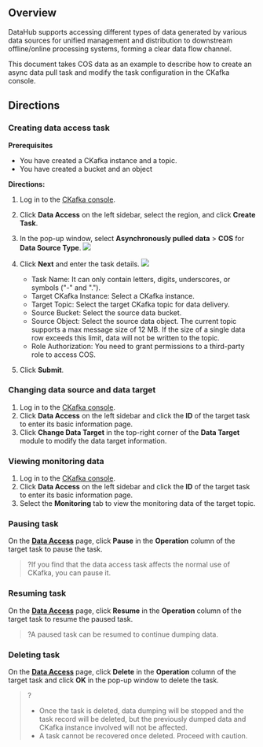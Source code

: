 ## Overview

DataHub supports accessing different types of data generated by various data sources for unified management and distribution to downstream offline/online processing systems, forming a clear data flow channel.

This document takes COS data as an example to describe how to create an async data pull task and modify the task configuration in the CKafka console.

## Directions

### Creating data access task

**Prerequisites**

- You have created a CKafka instance and a topic.
- You have created a bucket and an object

**Directions:**

1. Log in to the [CKafka console](https://console.intl.cloud.tencent.com/ckafka).
2. Click **Data Access** on the left sidebar, select the region, and click **Create Task**.
3. In the pop-up window, select **Asynchronously pulled data** > **COS** for **Data Source Type**.
   ![](https://qcloudimg.tencent-cloud.cn/raw/f1863b7084a3c2bce5b88b1fe27f509d.png)
4. Click **Next** and enter the task details.
   ![](https://qcloudimg.tencent-cloud.cn/raw/f66dd956b5693de59ea19e853bb3ceb6.png)
   
   - Task Name: It can only contain letters, digits, underscores, or symbols ("-" and ".").
   - Target CKafka Instance: Select a CKafka instance.
   - Target Topic: Select the target CKafka topic for data delivery.
   - Source Bucket: Select the source data bucket.
   - Source Object: Select the source data object. The current topic supports a max message size of 12 MB. If the size of a single data row exceeds this limit, data will not be written to the topic.
   - Role Authorization: You need to grant permissions to a third-party role to access COS.
5. Click **Submit**.

   

### Changing data source and data target

1. Log in to the [CKafka console](https://console.intl.cloud.tencent.com/ckafka).
2. Click **Data Access** on the left sidebar and click the **ID** of the target task to enter its basic information page.
3. Click **Change Data Target** in the top-right corner of the **Data Target** module to modify the data target information.



### Viewing monitoring data

1. Log in to the [CKafka console](https://console.intl.cloud.tencent.com/ckafka).
2. Click **Data Access** on the left sidebar and click the **ID** of the target task to enter its basic information page.
3. Select the **Monitoring** tab to view the monitoring data of the target topic.



### Pausing task


On the **[Data Access](https://console.intl.cloud.tencent.com/ckafka/datahub-access)** page, click **Pause** in the **Operation** column of the target task to pause the task.

> ?If you find that the data access task affects the normal use of CKafka, you can pause it.

### Resuming task



On the **[Data Access](https://console.intl.cloud.tencent.com/ckafka/datahub-access)** page, click **Resume** in the **Operation** column of the target task to resume the paused task.
> ?A paused task can be resumed to continue dumping data.

### Deleting task


On the **[Data Access](https://console.intl.cloud.tencent.com/ckafka/datahub-access)** page, click **Delete** in the **Operation** column of the target task and click **OK** in the pop-up window to delete the task.


> ?
> - Once the task is deleted, data dumping will be stopped and the task record will be deleted, but the previously dumped data and CKafka instance involved will not be affected.
> - A task cannot be recovered once deleted. Proceed with caution.
